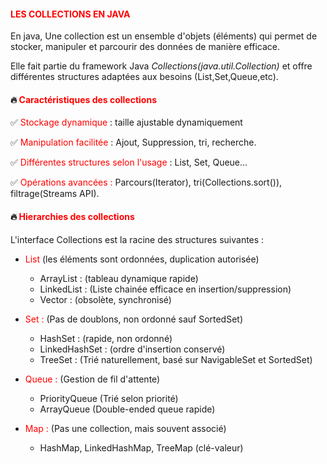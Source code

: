 #### <font color=red> LES COLLECTIONS EN JAVA  </font>


En java, Une collection est un ensemble d'objets (éléments) qui permet de stocker, manipuler et parcourir des données
de manière efficace.

Elle fait partie du framework Java <i>Collections(java.util.Collection)</i> et offre différentes structures adaptées
aux besoins (List,Set,Queue,etc).

#### 🔥 <font color=red> Caractéristiques des collections </font>

✅ <font color=red>Stockage dynamique</font> : taille ajustable dynamiquement

✅ <font color=red>Manipulation facilitée </font> : Ajout, Suppression, tri, recherche.

✅ <font color=red> Différentes structures selon l'usage </font> : List, Set, Queue...

✅ <font color=red> Opérations avancées :</font> Parcours(Iterator), tri(Collections.sort()), filtrage(Streams API).

#### 🔥 <font color=red>Hierarchies des collections </font>

L'interface Collections<E> est la racine des structures suivantes :

* <font color=red> List </font>(les éléments sont ordonnées, duplication autorisée) 

    * ArrayList : (tableau dynamique rapide)
    * LinkedList : (Liste chainée efficace en insertion/suppression) 
    * Vector : (obsolète, synchronisé)
  
  
* <font color=red> Set : </font>(Pas de doublons, non ordonné sauf SortedSet)

    * HashSet : (rapide, non ordonné)
    * LinkedHashSet : (ordre d'insertion conservé)
    * TreeSet : (Trié naturellement, basé sur NavigableSet et SortedSet)

* <font color=red>Queue :</font> (Gestion de fil d'attente)

    * PriorityQueue (Trié selon priorité)
    * ArrayQueue (Double-ended queue rapide)

* <font color=red>Map : </font> (Pas une collection, mais souvent associé)

    * HashMap, LinkedHashMap, TreeMap (clé-valeur)